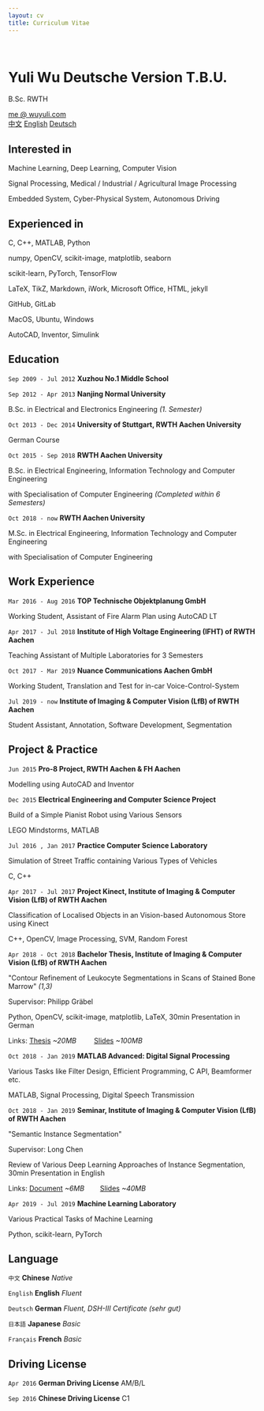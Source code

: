 ```yaml
---
layout: cv
title: Curriculum Vitae
---
```


<br />

# Yuli Wu Deutsche Version T.B.U.

B.Sc. RWTH

<div id="webaddress">
<a href="mailto:me@wuyuli.com">me @ wuyuli.com</a>
<!--( have a try, it really works 😹 )</p> -->
</div>

<div id="language">
<span><a href="https://yuliwu.github.io/cv/zh/">中文</a></span>
<span><a href="https://yuliwu.github.io/cv/en/">English</a></span>
<span><a href="https://yuliwu.github.io/cv/de/">Deutsch</a></span>
</div>

## Interested in
Machine Learning, Deep Learning, Computer Vision

Signal Processing, Medical / Industrial / Agricultural Image Processing

Embedded System, Cyber-Physical System, Autonomous Driving


## Experienced in
C, C++, MATLAB, Python

numpy, OpenCV, scikit-image, matplotlib, seaborn

scikit-learn, PyTorch, TensorFlow

LaTeX, TikZ, Markdown, iWork, Microsoft Office, HTML, jekyll

GitHub, GitLab

MacOS, Ubuntu, Windows

AutoCAD, Inventor, Simulink


## Education

`Sep 2009 - Jul 2012`
__Xuzhou No.1 Middle School__

`Sep 2012 - Apr 2013`
__Nanjing Normal University__

B.Sc. in Electrical and Electronics Engineering *(1. Semester)*

`Oct 2013 - Dec 2014`
__University of Stuttgart, RWTH Aachen University__

German Course

`Oct 2015 - Sep 2018`
__RWTH Aachen University__

B.Sc. in Electrical Engineering, Information Technology and Computer Engineering

with Specialisation of Computer Engineering  *(Completed within 6 Semesters)*

`Oct 2018 - now`
__RWTH Aachen University__

M.Sc. in Electrical Engineering, Information Technology and Computer Engineering

with Specialisation of Computer Engineering

## Work Experience
`Mar 2016 - Aug 2016`
__TOP Technische Objektplanung GmbH__

Working Student, Assistant of Fire Alarm Plan using AutoCAD LT

`Apr 2017 - Jul 2018`
__Institute of High Voltage Engineering (IFHT) of RWTH Aachen__

Teaching Assistant of Multiple Laboratories for 3 Semesters

`Oct 2017 - Mar 2019`
__Nuance Communications Aachen GmbH__

Working Student, Translation and Test for in-car Voice-Control-System

`Jul 2019 - now`
__Institute of Imaging & Computer Vision (LfB) of RWTH Aachen__

Student Assistant, Annotation, Software Development, Segmentation


## Project & Practice
`Jun 2015`
__Pro-8 Project, RWTH Aachen & FH Aachen__

Modelling using AutoCAD and Inventor

`Dec 2015`
__Electrical Engineering and Computer Science Project__

Build of a Simple Pianist Robot using Various Sensors

LEGO Mindstorms, MATLAB

`Jul 2016 , Jan 2017`
__Practice Computer Science Laboratory__

Simulation of Street Traffic containing Various Types of Vehicles

C, C++

`Apr 2017 - Jul 2017`
__Project Kinect, Institute of Imaging & Computer Vision (LfB) of RWTH Aachen__

Classification of Localised Objects in an Vision-based Autonomous Store using Kinect

C++, OpenCV, Image Processing, SVM, Random Forest

`Apr 2018 - Oct 2018`
__Bachelor Thesis, Institute of Imaging & Computer Vision (LfB) of RWTH Aachen__

"Contour Refinement of Leukocyte Segmentations in Scans of Stained Bone Marrow" *(1,3)*

Supervisor: Philipp Gräbel

Python, OpenCV, scikit-image, matplotlib, LaTeX, 30min Presentation in German

Links: <a href="https://yuliwu.github.io/cloud/ba/Thesis.pdf" target="_blank">Thesis</a> *&#126;20MB* &emsp;&emsp; <a href="https://yuliwu.github.io/cloud/ba-slides/" target="_blank">Slides</a> *&#126;100MB*


`Oct 2018 - Jan 2019`
__MATLAB Advanced: Digital Signal Processing__

Various Tasks like Filter Design, Efficient Programming, C API, Beamformer etc.

MATLAB, Signal Processing, Digital Speech Transmission

`Oct 2018 - Jan 2019`
__Seminar, Institute of Imaging & Computer Vision (LfB) of RWTH Aachen__

"Semantic Instance Segmentation"

Supervisor: Long Chen

Review of Various Deep Learning Approaches of Instance Segmentation, 30min Presentation in English

Links: <a href="https://yuliwu.github.io/cloud/seminar-doc/Document.pdf">Document</a> *&#126;6MB* &emsp;&emsp;<a href="https://yuliwu.github.io/cloud/slides/">Slides</a> *&#126;40MB*

`Apr 2019 - Jul 2019`
__Machine Learning Laboratory__

Various Practical Tasks of Machine Learning

Python, scikit-learn, PyTorch

## Language
`中文`
__Chinese__ <i>Native</i>

`English`
__English__  <i>Fluent</i>

`Deutsch`
__German__ <i>Fluent, DSH-III Certificate *(sehr gut)*</i>

`日本語`
__Japanese__ <i>Basic</i>

`Français`
__French__ <i>Basic</i>


## Driving License
`Apr 2016`
__German Driving License__ <ii>AM/B/L</ii>

`Sep 2016`
__Chinese Driving License__ <ii>C1</ii>

<br />
<br />
<br />
<br />
<br />
<!--
Last updated: Apr 2019 -->
